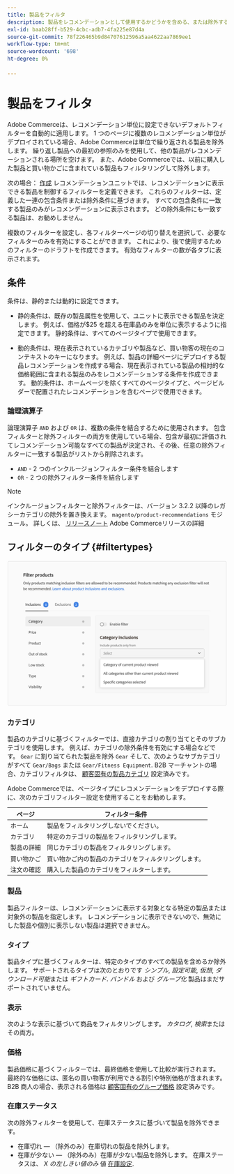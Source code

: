 ```yaml
---
title: 製品をフィルタ
description: 製品をレコメンデーションとして使用するかどうかを含める、または除外する条件を定義します。
exl-id: baab28ff-b529-4cbc-adb7-4fa225e87d4a
source-git-commit: 78f226465b9d84707612596a5aa4622aa7869ee1
workflow-type: tm+mt
source-wordcount: '698'
ht-degree: 0%

---
```


# 製品をフィルタ

Adobe Commerceは、レコメンデーション単位に設定できないデフォルトフィルターを自動的に適用します。 1 つのページに複数のレコメンデーション単位がデプロイされている場合、Adobe Commerceは単位で繰り返される製品を除外します。 繰り返し製品への最初の参照のみを使用して、他の製品がレコメンデーションされる場所を空けます。 また、Adobe Commerceでは、以前に購入した製品と買い物かごに含まれている製品もフィルタリングして除外します。

次の場合： [作成](create.md) レコメンデーションユニットでは、レコメンデーションに表示できる製品を制御するフィルターを定義できます。 これらのフィルターは、定義した一連の包含条件または除外条件に基づきます。 すべての包含条件に一致する製品のみがレコメンデーションに表示されます。 どの除外条件にも一致する製品は、お勧めしません。

複数のフィルターを設定し、各フィルターページの切り替えを選択して、必要なフィルターのみを有効にすることができます。 これにより、後で使用するためのフィルターのドラフトを作成できます。 有効なフィルターの数が各タブに表示されます。

## 条件

条件は、静的または動的に設定できます。

- 静的条件は、既存の製品属性を使用して、ユニットに表示できる製品を決定します。 例えば、価格が$25 を超える在庫品のみを単位に表示するように指定できます。 静的条件は、すべてのページタイプで使用できます。

- 動的条件は、現在表示されているカテゴリや製品など、買い物客の現在のコンテキストのキーになります。 例えば、製品の詳細ページにデプロイする製品レコメンデーションを作成する場合、現在表示されている製品の相対的な価格範囲に含まれる製品のみをレコメンデーションする条件を作成できます。 動的条件は、ホームページを除くすべてのページタイプと、ページビルダーで配置されたレコメンデーションを含むページで使用できます。

### 論理演算子

論理演算子 `AND` および `OR` は、複数の条件を結合するために使用されます。 包含フィルターと除外フィルターの両方を使用している場合、包含が最初に評価されてレコメンデーション可能なすべての製品が決定され、その後、任意の除外フィルターに一致する製品がリストから削除されます。

- `AND` - 2 つのインクルージョンフィルター条件を結合します
- `OR` - 2 つの除外フィルター条件を結合します

>[!NOTE]
>
> インクルージョンフィルターと除外フィルターは、バージョン 3.2.2 以降のレガシーカテゴリの除外を置き換えます。 `magento/product-recommendations` モジュール。 詳しくは、 [リリースノート](release-notes.md) Adobe Commerceリリースの詳細

## フィルターのタイプ {#filtertypes}

![フィルター](assets/rec-conditions.png)

### カテゴリ

製品のカテゴリに基づくフィルターでは、直接カテゴリの割り当てとそのサブカテゴリを使用します。 例えば、カテゴリの除外条件を有効にする場合などです。 `Gear` に割り当てられた製品を除外 `Gear` そして、次のようなサブカテゴリがすべて `Gear/Bags` または `Gear/Fitness Equipment`. B2B マーチャントの場合、カテゴリフィルタは、 [顧客固有の製品カテゴリ](https://experienceleague.adobe.com/docs/commerce-admin/catalog/categories/category-permissions.html) 設定済みです。

Adobe Commerceでは、ページタイプにレコメンデーションをデプロイする際に、次のカテゴリフィルター設定を使用することをお勧めします。

| ページ | フィルター条件 |
|---|---|
| ホーム | 製品をフィルタリングしないでください。 |
| カテゴリ | 特定のカテゴリの製品をフィルタリングします。 |
| 製品の詳細 | 同じカテゴリの製品をフィルタリングします。 |
| 買い物かご | 買い物かご内の製品のカテゴリをフィルタリングします。 |
| 注文の確認 | 購入した製品のカテゴリをフィルターします。 |

### 製品

製品フィルターは、レコメンデーションに表示する対象となる特定の製品または対象外の製品を指定します。 レコメンデーションに表示できないので、無効にした製品や個別に表示しない製品は選択できません。

### タイプ

製品タイプに基づくフィルターは、特定のタイプのすべての製品を含めるか除外します。 サポートされるタイプは次のとおりです _シンプル_, _設定可能_, _仮想_, _ダウンロード可能_&#x200B;または _ギフトカード_. _バンドル_ および _グループ化_ 製品はまだサポートされていません。

### 表示

次のような表示に基づいて商品をフィルタリングします。 _カタログ_, _検索_&#x200B;またはその両方。

### 価格

製品価格に基づくフィルターでは、最終価格を使用して比較が実行されます。 最終的な価格には、匿名の買い物客が利用できる割引や特別価格が含まれます。 B2B 商人の場合、表示される価格は [顧客固有のグループ価格](https://experienceleague.adobe.com/docs/commerce-admin/catalog/products/pricing/pricing-advanced.html) 設定済みです。

### 在庫ステータス

次の除外フィルターを使用して、在庫ステータスに基づいて製品を除外できます。

- 在庫切れ — （除外のみ）在庫切れの製品を除外します。
- 在庫が少ない — （除外のみ）在庫が少ない製品を除外します。 在庫ステータスは、 _X の左しきい値のみ_ 値 [在庫設定](https://experienceleague.adobe.com/docs/commerce-admin/config/catalog/inventory.html).
